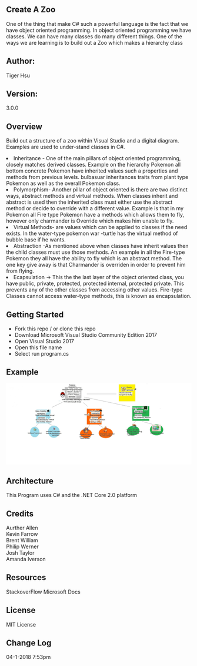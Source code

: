 ## Create A Zoo
One of the thing that make C# such a powerful language is the fact that we have object oriented programming. In object oriented programming we have classes. We can have many classes do many different things. One of the ways we are learning is to build out a Zoo which makes a hierarchy class

## Author:
Tiger Hsu

## Version:
3.0.0 

## Overview
Build out a structure of a zoo within Visual Studio and a digital diagram.
Examples are used to under-stand classes in C#.

<li> Inheritance - One of the main pillars of object oriented programming, closely matches derived classes. Example on the hierarchy Pokemon all bottom concrete Pokemon have inherited values such a properties and methods from previous levels. bulbasuar inheritances traits from plant type Pokemon as well as the overall Pokemon class. <br>

<li> Polymorphism- Another pillar of object oriented is there are two distinct ways, abstract methods and virtual methods. When classes inherit and abstract is used then the inherited class must either use the abstract method or decide to override with a different value.
Example is that in my Pokemon all Fire type Pokemon have a methods which allows them to fly, however only charmander is Override which makes him unable to fly.<br>
<li>Virtual Methods- are values which can be applied to classes if the need exists. In the water-type pokemon war -turtle has the virtual method of bubble base if he wants. <br>

<li> Abstraction -As mentioned above when classes have inherit values then the child classes must use those methods. An example in all the Fire-type Pokemon they all have the ability to fly which is an abstract method. The one key give away is that Charmander is overriden in order to prevent him from flying.
  
<li> Ecapsulation -> This the the last layer of the object oriented class, you have public, private, protected, protected internal, protected private. This prevents any of the other classes from accessing other values.  Fire-type Classes cannot access water-type methods, this is known as encapsulation. 

## Getting Started
- Fork this repo / or clone this repo
- Download Microsoft Visual Studio Community Edition 2017
- Open Visual Studio 2017
- Open this file name 
- Select run program.cs

## Example

![alt text](/Zoo/PokeMan.jpg)

## Architecture
This  Program uses C# and the .NET Core 2.0 platform

## Credits
Aurther Allen <br>
Kevin Farrow <br>
Brent William <br>
Philip Werner <br>
Josh Taylor <br>
Amanda Iverson <br>

## Resources
StackoverFlow
Microsoft Docs

## License
MIT License

## Change Log

04-1-2018 7:53pm
